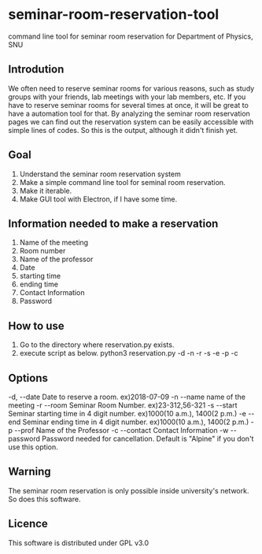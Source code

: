 # seminar-room-reservation-tool
command line tool for seminar room reservation for Department of Physics, SNU

Introdution
------------
We often need to reserve seminar rooms for various reasons, such as study groups with your friends, lab meetings with your lab members, etc. If you have to reserve seminar rooms for several times at once, it will be great to have a automation tool for that. By analyzing the seminar room reservation pages we can find out the reservation system can be easily accessible with simple lines of codes. So this is the output, although it didn't finish yet.

Goal
------------
1. Understand the seminar room reservation system
2. Make a simple command line tool for seminal room reservation.
3. Make it iterable.
4. Make GUI tool with Electron, if I have some time.

Information needed to make a reservation
------------
1. Name of the meeting
2. Room number
3. Name of the professor
4. Date
5. starting time
5. ending time
6. Contact Information
7. Password

How to use
-----------
1. Go to the directory where reservation.py exists.
2. execute script as below.
  python3 reservation.py -d <date> -n <name> -r <room number> -s <starting time> -e <ending time> -p <prof name> -c <contact>

Options
---------
  -d, --date     Date to reserve a room. ex)2018-07-09
  -n --name      name of the meeting
  -r --room      Seminar Room Number. ex)23-312,56-321
  -s --start     Seminar starting time in 4 digit number. ex)1000(10 a.m.), 1400(2 p.m.)
  -e --end       Seminar ending time in 4 digit number. ex)1000(10 a.m.), 1400(2 p.m.)
  -p --prof      Name of the Professor
  -c --contact   Contact Information
  -w --password  Password needed for cancellation. Default is "Alpine" if you don't use this option.

Warning
----------
The seminar room reservation is only possible inside university's network. So does this software.

Licence
-------
This software is distributed under GPL v3.0
